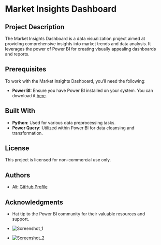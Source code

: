 # Market Insights Dashboard

## Project Description
The Market Insights Dashboard is a data visualization project aimed at providing comprehensive insights into market trends and data analysis. It leverages the power of Power BI for creating visually appealing dashboards and reports.

## Prerequisites
To work with the Market Insights Dashboard, you'll need the following:

- **Power BI:** Ensure you have Power BI installed on your system. You can download it [here](https://powerbi.microsoft.com/en-us/).

## Built With
- **Python:** Used for various data preprocessing tasks.
- **Power Query:** Utilized within Power BI for data cleansing and transformation.

## License
This project is licensed for non-commercial use only.

## Authors
- Ali: [GitHub Profile](https://github.com/Alccardi)

## Acknowledgments
- Hat tip to the Power BI community for their valuable resources and support.

- ![Screenshot_1](https://github.com/Alccardi/Power_Bi_Market_Data/assets/125987634/e7be202d-fc22-4bb2-88d2-5cae1cae0d95)
- ![Screenshot_2](https://github.com/Alccardi/Power_Bi_Market_Data/assets/125987634/7bcdba12-4737-4d3a-9dba-722eec05e7b6)
